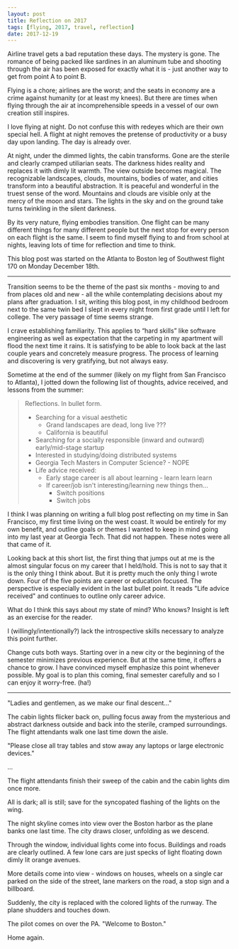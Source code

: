 ```yaml
---
layout: post
title: Reflection on 2017
tags: [flying, 2017, travel, reflection]
date: 2017-12-19
---
```


Airline travel gets a bad reputation these days. The mystery is gone.
The romance of being packed like sardines in an aluminum tube and shooting
through the air has been exposed for exactly what it is - just another way to
get from point A to point B.

Flying is a chore; airlines are the worst;
and the seats in economy are a crime against humanity (or at least my knees).
But there are times when flying through the air at incomprehensible speeds
in a vessel of our own creation still inspires.

I love flying at night. Do not confuse this with redeyes which are their own
special hell. A flight at night removes the pretense of productivity or a busy
day upon landing. The day is already over.

At night, under the dimmed lights, the cabin transforms.
Gone are the sterile and clearly cramped utiliarian seats.
The darkness hides reality and replaces it with dimly lit warmth.
The view outside becomes magical.
The recognizable landscapes, clouds, mountains, bodies of water,
and cities transform into a beautiful abstraction. It is peaceful and
wonderful in the truest sense of the word. Mountains and clouds are visible
only at the mercy of the moon and stars. The lights in the sky and on the ground
take turns twinkling in the silent darkness.

By its very nature, flying embodies transition. One flight can be many
different things for many different people but the next stop for every person
on each flight is the same. I seem to find myself flying to and from school
at nights, leaving lots of time for reflection and time to think.

This blog post was started on the Atlanta to Boston leg of Southwest flight 170
on Monday December 18th.

<hr>

Transition seems to be the theme of the past six months -
moving to and from places old and new - all the while contemplating decisions
about my plans after graduation. I sit, writing this blog post, in my childhood
bedroom next to the same twin bed I slept in every night from first grade
until I left for college. The very passage of time seems strange.

I crave establishing familiarity. This applies to
&ldquo;hard skills&rdquo; like software engineering as well as expectation
that the carpeting in my apartment will flood the next time it rains.
It is satisfying to be able to look back at the last couple years and
concretely measure progress. The process of learning and discovering is very
gratifying, but not always easy.

Sometime at the end of the summer (likely on my flight from San Francisco to
Atlanta), I jotted down the following list of thoughts, advice received, and
lessons from the summer:

>Reflections. In bullet form.
>
> - Searching for a visual aesthetic
>   - Grand landscapes are dead, long live ???
>   - California is beautiful
> - Searching for a socially responsible (inward and outward) early/mid-stage startup
> - Interested in studying/doing distributed systems
> - Georgia Tech Masters in Computer Science? - NOPE
> - Life advice received:
>   - Early stage career is all about learning - learn learn learn
>   - If career/job isn't interesting/learning new things then...
>     - Switch positions
>     - Switch jobs

I think I was planning on writing a full blog post reflecting on my time in
San Francisco, my first time living on the west coast.
It would be entirely for my own benefit, and outline goals or themes I wanted
to keep in mind going into my last year at Georgia Tech.
That did not happen. These notes were all that came of it.

Looking back at this short list, the first thing that jumps out at me is the
almost singular focus on my career that I held/hold. This is not to say that
it is the only thing I think about. But it is pretty much the only thing I wrote
down. Four of the five points are career or education focused.
The perspective is especially evident in the last bullet point.
It reads "Life advice received" and continues to outline only career advice.

What do I think this says about my state of mind? Who knows?
Insight is left as an exercise for the reader.

I (willingly/intentionally?) lack the introspective skills necessary to analyze
this point further.

Change cuts both ways. Starting over in a new city or the beginning of the
semester minimizes previous experience. But at the same time, it offers a chance
to grow. I have convinced myself emphasize this point whenever possible.
My goal is to plan this coming, final semester carefully and so I can
enjoy it worry-free. (ha!)

<hr>

"Ladies and gentlemen, as we make our final descent&hellip;"

The cabin lights flicker back on, pulling focus away from the mysterious and
abstract darkness outside
and back into the sterile, cramped surroundings.
The flight attendants walk one last time down the aisle.

"Please close all tray tables and stow away any
laptops or large electronic devices."

&hellip;

The flight attendants finish their sweep of the cabin and the cabin lights dim
once more.

All is dark; all is still; save for the syncopated flashing of the lights on the
wing.

The night skyline comes into view over the Boston harbor as the plane banks
one last time.
The city draws closer, unfolding as we descend.

Through the window, individual lights come into focus. Buildings and roads are
clearly outlined. A few lone cars are just specks of light floating down
dimly lit orange avenues.

More details come into view - windows on houses, wheels on a single car parked
on the side of the street, lane markers on the road, a stop sign and a billboard.

Suddenly, the city is replaced with the colored lights of the runway.
The plane shudders and touches down.

The pilot comes on over the PA. "Welcome to Boston."

Home again.
